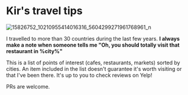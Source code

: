 # Kir's travel tips

![15826752_10210955414016316_5604299271961768961_n](https://cloud.githubusercontent.com/assets/522155/21998536/682e3c88-dc03-11e6-861f-59c8ac97785f.jpg)

I travelled to more than 30 countries during the last few years.
**I always make a note when someone tells me "Oh, you should totally visit that restaurant in %city%"**

This is a list of points of interest (cafes, restaurants, markets) sorted by cities.
An item included in the list doesn't guarantee it's worth visiting or that I've been there. It's up to you to check reviews on Yelp!

PRs are welcome.

